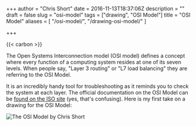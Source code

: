 +++
author = "Chris Short"
date = 2016-11-13T18:37:06Z
description = ""
draft = false
slug = "osi-model"
tags = ["drawing", "OSI Model"]
title = "OSI Model"
aliases = [
    "/osi-model/",
    "/drawing-osi-model/"
]

+++

{{< carbon >}}

The Open Systems Interconnection model (OSI model) defines a concept where every function of a computing system resides at one of its seven levels. When people say, "Layer 3 routing" or "L7 load balancing" they are referring to the OSI Model.

It is an incredibly handy tool for troubleshooting as it reminds you to check the system at each layer. The official documentation on the OSI Model can be [found on the ISO site](https://www.iso.org/standard/20269.html) (yes, that's confusing). Here is my first take on a drawing for the OSI Model:

![The OSI Model by Chris Short](https://shortcdn.com/chrisshort/drawings/OSI-Model.png)

